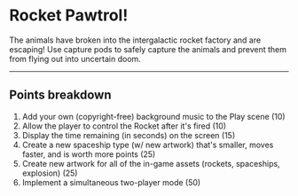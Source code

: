 # Rocket Pawtrol!
The animals have broken into the intergalactic rocket factory and are escaping! Use capture pods to safely capture the animals and prevent them from flying out into uncertain doom.

----------------
Points breakdown
----------------
1. Add your own (copyright-free) background music to the Play scene (10)
2. Allow the player to control the Rocket after it's fired (10)
3. Display the time remaining (in seconds) on the screen (15) 
4. Create a new spaceship type (w/ new artwork) that's smaller, moves faster, and is worth more points (25)
5. Create new artwork for all of the in-game assets (rockets, spaceships, explosion) (25)
6. Implement a simultaneous two-player mode (50)

